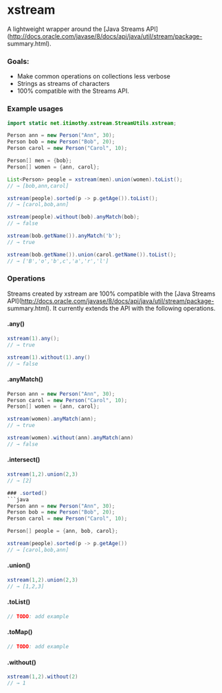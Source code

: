 # xstream
A lightweight wrapper around the [Java Streams
API](http://docs.oracle.com/javase/8/docs/api/java/util/stream/package-
summary.html).

### Goals:
  - Make common operations on collections less verbose
  - Strings as streams of characters
  - 100% compatible with the Streams API.

### Example usages
```java
import static net.itimothy.xstream.StreamUtils.xstream;

Person ann = new Person("Ann", 30);
Person bob = new Person("Bob", 20);
Person carol = new Person("Carol", 10);

Person[] men = {bob};
Person[] women = {ann, carol};

List<Person> people = xstream(men).union(women).toList();
// → [bob,ann,carol]

xstream(people).sorted(p -> p.getAge()).toList();
// → [carol,bob,ann]

xstream(people).without(bob).anyMatch(bob);
// → false

xstream(bob.getName()).anyMatch('b');
// → true

xstream(bob.getName()).union(carol.getName()).toList();
// → ['B','o','b',c','a','r','l']

```
### Operations
Streams created by xstream are 100% compatible with the [Java Streams
API](http://docs.oracle.com/javase/8/docs/api/java/util/stream/package-
summary.html). It currently extends the API with the following operations.

#### .any()
```java
xstream(1).any();
// → true

xstream(1).without(1).any()
// → false
```

#### .anyMatch()
```java
Person ann = new Person("Ann", 30);
Person carol = new Person("Carol", 10);
Person[] women = {ann, carol};

xstream(women).anyMatch(ann);
// → true

xstream(women).without(ann).anyMatch(ann)
// → false
```

#### .intersect()
```java
xstream(1,2).union(2,3)
// → [2]

### .sorted()
```java
Person ann = new Person("Ann", 30);
Person bob = new Person("Bob", 20);
Person carol = new Person("Carol", 10);

Person[] people = {ann, bob, carol};

xstream(people).sorted(p -> p.getAge())
// → [carol,bob,ann]
```

#### .union()
```java
xstream(1,2).union(2,3)
// → [1,2,3]
```

#### .toList()
```java
// TODO: add example
```

#### .toMap()
```java
// TODO: add example
```

#### .without()
```java
xstream(1,2).without(2)
// → 1
```